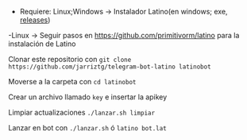 - Requiere: Linux;Windows -> Instalador Latino(en windows; exe, [releases](https://github.com/primitivorm/latino)) 

-Linux -> Seguir pasos en https://github.com/primitivorm/latino para la instalación de Latino

Clonar este repositorio con `git clone https://github.com/jarriztg/telegram-bot-latino latinobot`

Moverse a la carpeta con `cd latinobot`

Crear un archivo llamado `key` e insertar la apikey

Limpiar actualizaciones `./lanzar.sh limpiar`

Lanzar en bot con `./lanzar.sh` ó `latino bot.lat`
